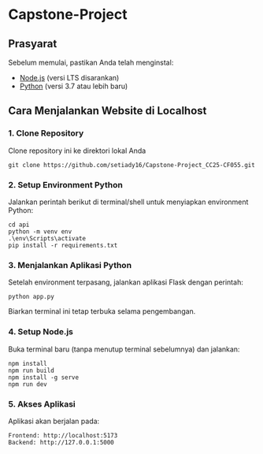 # Capstone-Project

## Prasyarat
Sebelum memulai, pastikan Anda telah menginstal:
- [Node.js](https://nodejs.org/) (versi LTS disarankan)
- [Python](https://www.python.org/) (versi 3.7 atau lebih baru)

## Cara Menjalankan Website di Localhost

### 1. Clone Repository
Clone repository ini ke direktori lokal Anda
```
git clone https://github.com/setiady16/Capstone-Project_CC25-CF055.git
```

### 2. Setup Environment Python
Jalankan perintah berikut di terminal/shell untuk menyiapkan environment Python:
```
cd api
python -m venv env
.\env\Scripts\activate
pip install -r requirements.txt
```


### 3. Menjalankan Aplikasi Python
Setelah environment terpasang, jalankan aplikasi Flask dengan perintah:
```
python app.py
```
Biarkan terminal ini tetap terbuka selama pengembangan.

### 4. Setup Node.js
Buka terminal baru (tanpa menutup terminal sebelumnya) dan jalankan:
```
npm install
npm run build
npm install -g serve
npm run dev
```

### 5. Akses Aplikasi
Aplikasi akan berjalan pada:
```
Frontend: http://localhost:5173
Backend: http://127.0.0.1:5000
```
